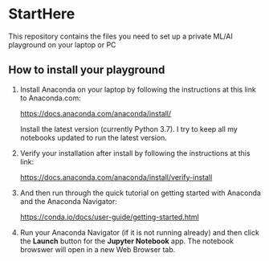 # StartHere
This repository contains the files you need to set up a private ML/AI playground on your laptop or PC

## How to install your playground

1. Install Anaconda on your laptop by following the instructions at this link to Anaconda.com:

    <https://docs.anaconda.com/anaconda/install/>
    
    Install the latest version (currently Python 3.7). I try to keep all my notebooks updated to run the latest version.
    
2. Verify your installation after install by following the instructions at this link:

    <https://docs.anaconda.com/anaconda/install/verify-install>
    
3. And then run through the quick tutorial on getting started with Anaconda and the Anaconda Navigator:

    <https://conda.io/docs/user-guide/getting-started.html>

4. Run your Anaconda Navigator (if it is not running already) and then click the **Launch** button for the **Jupyter Notebook** app. The notebook browswer will open in a new Web Browser tab.
